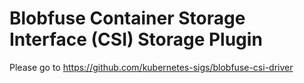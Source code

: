 # Blobfuse Container Storage Interface (CSI) Storage Plugin
Please go to https://github.com/kubernetes-sigs/blobfuse-csi-driver
